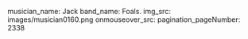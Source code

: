 musician_name: Jack
band_name: Foals.
img_src: images/musician0160.png
onmouseover_src: 
pagination_pageNumber: 2338